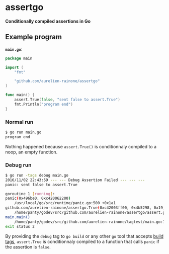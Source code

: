 # assertgo

**Conditionally compiled assertions in Go**


## Example program

**`main.go`**:

```go
package main

import (
	"fmt"

	"github.com/aurelien-rainone/assertgo"
)

func main() {
	assert.True(false, "sent false to assert.True")
	fmt.Println("program end")
}
```


### Normal run

```bash
$ go run main.go
program end
```

Nothing happened because `assert.True()` is conditionnaly compiled to a noop,
an empty function.


### Debug run

```bash
$ go run -tags debug main.go
2016/11/02 22:43:59 --- --- Debug Assertion Failed --- --- ---
panic: sent false to assert.True

goroutine 1 [running]:
panic(0x496be0, 0xc420062200)
	/usr/local/go/src/runtime/panic.go:500 +0x1a1
github.com/aurelien-rainone/assertgo.True(0xc42003ff00, 0x4b5298, 0x19, 0x0, 0x0, 0x0)
	/home/panty/godev/src/github.com/aurelien-rainone/assertgo/assert.go:19 +0x13b
main.main()
	/home/panty/godev/src/github.com/aurelien-rainone/tagtest/main.go:10 +0x5a
exit status 2
```

By providing the `debug` tag to `go build` or any other `go` tool that accepts
[build tags](https://golang.org/pkg/go/build/), `assert.True` is conditionnaly
compiled to a function that calls `panic` if the assertion is `false`.
